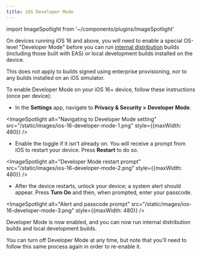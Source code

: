 ```yaml
---
title: iOS Developer Mode
---
```


import ImageSpotlight from '~/components/plugins/ImageSpotlight'

On devices running iOS 16 and above, you will need to enable a special OS-level "Developer Mode" before you can run [internal distribution](../build/internal-distribution) builds (including those built with EAS) or local development builds installed on the device.

This does not apply to builds signed using enterprise provisioning, nor to any builds installed on an iOS simulator.

To enable Developer Mode on your iOS 16+ device, follow these instructions (once per device):

- In the **Settings** app, navigate to **Privacy & Security > Developer Mode**.

<ImageSpotlight alt="Navigating to Developer Mode setting" src="/static/images/ios-16-developer-mode-1.png" style={{maxWidth: 480}} />

- Enable the toggle if it isn't already on. You will receive a prompt from iOS to restart your device. Press **Restart** to do so.

<ImageSpotlight alt="Developer Mode restart prompt" src="/static/images/ios-16-developer-mode-2.png" style={{maxWidth: 480}} />

- After the device restarts, unlock your device; a system alert should appear. Press **Turn On** and then, when prompted, enter your passcode.

<ImageSpotlight alt="Alert and passcode prompt" src="/static/images/ios-16-developer-mode-3.png" style={{maxWidth: 480}} />

Developer Mode is now enabled, and you can now run internal distribution builds and local development builds.

You can turn off Developer Mode at any time, but note that you'll need to follow this same process again in order to re-enable it.

